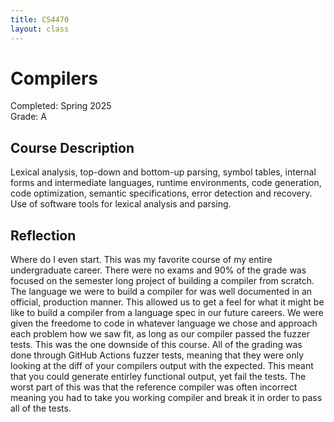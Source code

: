 ```yaml
---
title: CS4470
layout: class
---
```


# Compilers

Completed: Spring 2025\
Grade: A

## Course Description

Lexical analysis, top-down and bottom-up parsing, symbol tables, internal forms
and intermediate languages, runtime environments, code generation, code
optimization, semantic specifications, error detection and recovery. Use of
software tools for lexical analysis and parsing.

## Reflection

Where do I even start. This was my favorite course of my entire undergraduate
career. There were no exams and 90% of the grade was focused on the semester
long project of building a compiler from scratch. The language we were to build
a compiler for was well documented in an official, production manner. This
allowed us to get a feel for what it might be like to build a compiler from a
language spec in our future careers. We were given the freedome to code in
whatever language we chose and approach each problem how we saw fit, as long as
our compiler passed the fuzzer tests. This was the one downside of this course.
All of the grading was done through GitHub Actions fuzzer tests, meaning that
they were only looking at the diff of your compilers output with the expected.
This meant that you could generate entirley functional output, yet fail the
tests. The worst part of this was that the reference compiler was often
incorrect meaning you had to take you working compiler and break it in order to
pass all of the tests.
